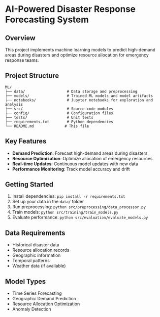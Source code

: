 # AI-Powered Disaster Response Forecasting System

## Overview
This project implements machine learning models to predict high-demand areas during disasters and optimize resource allocation for emergency response teams.

## Project Structure
```
ML/
├── data/                   # Data storage and preprocessing
├── models/                 # Trained ML models and model artifacts
├── notebooks/              # Jupyter notebooks for exploration and analysis
├── src/                    # Source code modules
├── config/                 # Configuration files
├── tests/                  # Unit tests
├── requirements.txt        # Python dependencies
└── README.md              # This file
```

## Key Features
- **Demand Prediction**: Forecast high-demand areas during disasters
- **Resource Optimization**: Optimize allocation of emergency resources
- **Real-time Updates**: Continuous model updates with new data
- **Performance Monitoring**: Track model accuracy and drift

## Getting Started
1. Install dependencies: `pip install -r requirements.txt`
2. Set up your data in the `data/` folder
3. Run preprocessing: `python src/preprocessing/data_processor.py`
4. Train models: `python src/training/train_models.py`
5. Evaluate performance: `python src/evaluation/evaluate_models.py`

## Data Requirements
- Historical disaster data
- Resource allocation records
- Geographic information
- Temporal patterns
- Weather data (if available)

## Model Types
- Time Series Forecasting
- Geographic Demand Prediction
- Resource Allocation Optimization
- Anomaly Detection
